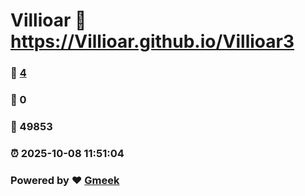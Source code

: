 # Villioar :link: https://Villioar.github.io/Villioar3 
### :page_facing_up: [4](https://Villioar.github.io/Villioar3/tag.html) 
### :speech_balloon: 0 
### :hibiscus: 49853 
### :alarm_clock: 2025-10-08 11:51:04 
### Powered by :heart: [Gmeek](https://github.com/Meekdai/Gmeek)
